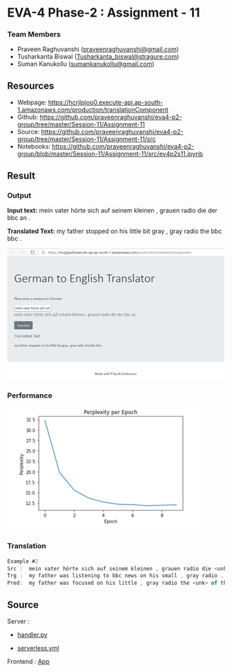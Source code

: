 # EVA-4 Phase-2 : Assignment - 11

### Team Members

- Praveen Raghuvanshi (praveenraghuvanshi@gmail.com)
- Tusharkanta Biswal (Tusharkanta_biswal@stragure.com)
- Suman Kanukollu (sumankanukollu@gmail.com)

## Resources

- Webpage: https://hcrjlpjoo0.execute-api.ap-south-1.amazonaws.com/production/translationComponent
- Github: https://github.com/praveenraghuvanshi/eva4-p2-group/tree/master/Session-11/Assignment-11
- Source: https://github.com/praveenraghuvanshi/eva4-p2-group/tree/master/Session-11/Assignment-11/src
- Notebooks: https://github.com/praveenraghuvanshi/eva4-p2-group/blob/master/Session-11/Assignment-11/src/ev4p2s11.ipynb

## Result

### Output

**Input text:** mein vater hörte sich auf seinem kleinen , grauen radio die der bbc an .

**Translated Text:** my father stopped on his little bit gray , gray radio the bbc bbc .

<img src="assets\translation-result-new-ui.png" alt="Translated Result" style="zoom:80%;" />



### Performance

<img src="assets\attention-model-performance.png" alt="Attention Model Performance" style="zoom:80%;" />

### Translation

```javascript
Example #2
Src :  mein vater hörte sich auf seinem kleinen , grauen radio die <unk> der bbc an .
Trg :  my father was listening to bbc news on his small , gray radio .
Pred:  my father was focused on his little , gray radio the <unk> of the bbc .
```

## Source

Server : 

- [handler.py](src/serverless/handler.py)

- [serverless.yml](src/serverless/serverless.yml)

Frontend : [App](src/ui)